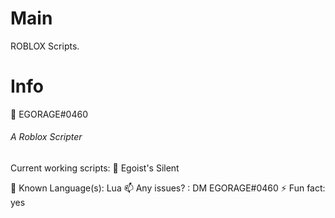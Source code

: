# Main
ROBLOX Scripts.

# Info
👋 EGORAGE#0460
###### A Roblox Scripter

Current working scripts:
🔭 Egoist's Silent

🌱 Known Language(s): Lua
📫 Any issues? : DM EGORAGE#0460
⚡ Fun fact: yes
